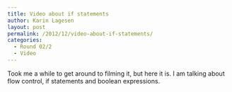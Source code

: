 ```yaml
---
title: Video about if statements
author: Karin Lagesen
layout: post
permalink: /2012/12/video-about-if-statements/
categories:
  - Round 02/2
  - Video
---
```

Took me a while to get around to filming it, but here it is. I am talking about flow control, if statements and boolean expressions.